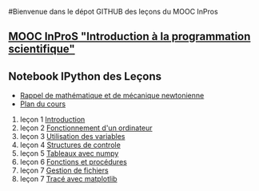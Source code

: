
#Bienvenue dans le dépot GITHUB des leçons du MOOC InPros

## [MOOC InProS  "Introduction à la programmation scientifique"](http://INPROS.univ-lyon1.fr)

Notebook IPython des Leçons
-------

* [Rappel de mathématique et de mécanique newtonienne](http://nbviewer.ipython.org/urls/github.com/mbuffat/INPROS-mooc/blob/master/notebooks/Rappel.ipynb)
* [Plan du cours](http://nbviewer.ipython.org/urls/github.com/mbuffat/INPROS-mooc/blob/master/notebooks/Plan.ipynb)
 1. leçon 1 [Introduction](http://nbviewer.ipython.org/urls/github.com/mbuffat/INPROS-mooc/blob/master/notebooks/Introduction.ipynb)
 2. leçon 2 [Fonctionnement d'un ordinateur](http://nbviewer.ipython.org/urls/github.com/mbuffat/INPROS-mooc/blob/master/notebooks/Ordi.ipynb)
 3. leçon 3 [Utilisation des variables](http://nbviewer.ipython.org/urls/github.com/mbuffat/INPROS-mooc/blob/master/notebooks/Variables.ipynb)
 4. leçon 4 [Structures de controle](http://nbviewer.ipython.org/urls/github.com/mbuffat/INPROS-mooc/blob/master/notebooks/Boucles.ipynb)
 5. leçon 5 [Tableaux avec numpy](http://nbviewer.ipython.org/urls/github.com/mbuffat/INPROS-mooc/blob/master/notebooks/Tableau.ipynb)
 6. leçon 6 [Fonctions et procédures](http://nbviewer.ipython.org/urls/github.com/mbuffat/INPROS-mooc/blob/master/notebooks/Fonction.ipynb)
 7. leçon 7 [Gestion de fichiers](http://nbviewer.ipython.org/urls/github.com/mbuffat/INPROS-mooc/blob/master/notebooks/fichier.ipynb)
 7. leçon 7 [Tracé avec matplotlib](http://nbviewer.ipython.org/urls/github.com/mbuffat/INPROS-mooc/blob/master/notebooks/Matplotlib.ipynb)
